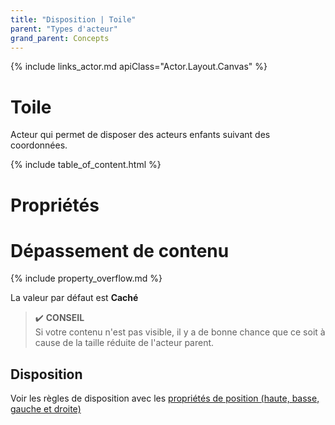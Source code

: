 ```yaml
---
title: "Disposition | Toile"
parent: "Types d'acteur"
grand_parent: Concepts
---
```


{% include links_actor.md apiClass="Actor.Layout.Canvas" %}

# Toile

Acteur qui permet de disposer des acteurs enfants suivant des coordonnées.

{% include table_of_content.html %}

# Propriétés

# Dépassement de contenu

{% include property_overflow.md %}

La valeur par défaut est **Caché**

> ✔️ **CONSEIL**<br>
> Si votre contenu n'est pas visible, il y a de bonne chance que ce soit à cause de la taille réduite de l'acteur parent.


## Disposition

Voir les règles de disposition avec les [propriétés de position (haute, basse, gauche et droite)](../actor/category-disposition.md#catégorie-disposition-dans-une-toile)
